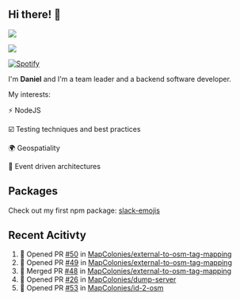 ## Hi there! 👋
<p>
  <img src="https://i.imgur.com/agb7xe9.png" />
</p>
<p>
  <img src="https://github-readme-stats.vercel.app/api?username=syncush&theme=tokyonight">
</p>

[![Spotify](https://novatorem-rust.vercel.app/api/spotify)](https://open.spotify.com/user/syncush)

I'm **Daniel** and I'm a team leader and a backend software developer.

My interests:

⚡ NodeJS

☑️ Testing techniques and best practices

🌍 Geospatiality

🧠 Event driven architectures

## Packages
Check out my first npm package: [slack-emojis](https://www.npmjs.com/package/slack-emojis)

## Recent Acitivty
<!--START_SECTION:activity-->
1. 💪 Opened PR [#50](https://github.com/MapColonies/external-to-osm-tag-mapping/pull/50) in [MapColonies/external-to-osm-tag-mapping](https://github.com/MapColonies/external-to-osm-tag-mapping)
2. 💪 Opened PR [#49](https://github.com/MapColonies/external-to-osm-tag-mapping/pull/49) in [MapColonies/external-to-osm-tag-mapping](https://github.com/MapColonies/external-to-osm-tag-mapping)
3. 🎉 Merged PR [#48](https://github.com/MapColonies/external-to-osm-tag-mapping/pull/48) in [MapColonies/external-to-osm-tag-mapping](https://github.com/MapColonies/external-to-osm-tag-mapping)
4. 💪 Opened PR [#26](https://github.com/MapColonies/dump-server/pull/26) in [MapColonies/dump-server](https://github.com/MapColonies/dump-server)
5. 💪 Opened PR [#53](https://github.com/MapColonies/id-2-osm/pull/53) in [MapColonies/id-2-osm](https://github.com/MapColonies/id-2-osm)
<!--END_SECTION:activity-->
